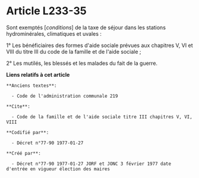 # Article L233-35

Sont exemptés [*conditions*] de la taxe de séjour dans les stations hydrominérales, climatiques et uvales :

1° Les bénéficiaires des formes d'aide sociale prévues aux chapitres V, VI et VIII du titre III du code de la famille et de
l'aide sociale ; 

2° Les mutilés, les blessés et les malades du fait de la guerre.

**Liens relatifs à cet article**

	**Anciens textes**:

	  - Code de l'administration communale 219

	**Cite**:

	  - Code de la famille et de l'aide sociale titre III chapitres V, VI, VIII

	**Codifié par**:

	  - Décret n°77-90 1977-01-27

	**Créé par**:

	  - Décret n°77-90 1977-01-27 JORF et JONC 3 février 1977 date d'entrée en vigueur élection des maires
